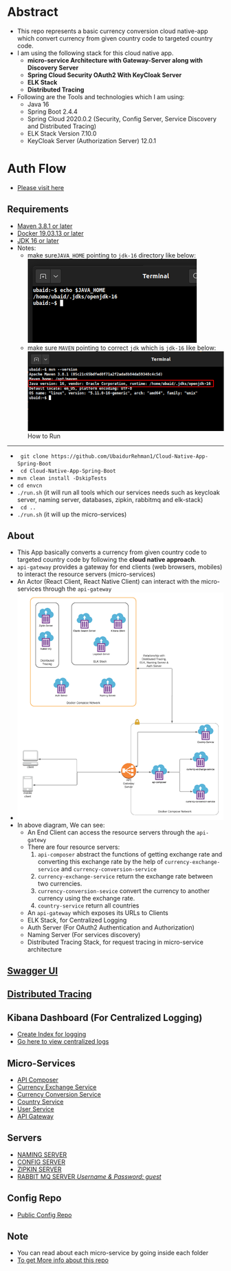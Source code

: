 Abstract
========
- This repo represents a basic currency conversion cloud native-app which convert currency from given country code to targeted country code.
- I am using the following stack for this cloud native app.   
    - **micro-service Architecture with Gateway-Server along with Discovery Server**
    - **Spring Cloud Security OAuth2 With KeyCloak Server**
    - **ELK Stack**
    - **Distributed Tracing**
- Following are the Tools and technologies which I am using:
  - Java 16
  - Spring Boot 2.4.4
  - Spring Cloud 2020.0.2 (Security, Config Server, Service Discovery and Distributed Tracing)
  - ELK Stack Version 7.10.0
  - KeyCloak Server (Authorization Server) 12.0.1
    
Auth Flow
=========
- [Please visit here](resource/auth/auth-flow.md)

Requirements
-----------
- [Maven 3.8.1 or later](resource/install-require-softwares.md#install-maven-and-jdk-16)
- [Docker 19.03.13 or later](resource/install-require-softwares.md#install-docker)
- [JDK 16 or later](resource/install-require-softwares.md#install-maven-and-jdk-16)
- Notes: 
    - make sure`JAVA_HOME` pointing to `jdk-16` directory like below:
        ![JAVA HOME](resource/java-home.png)
    - make sure `MAVEN` pointing to correct `jdk` which is `jdk-16` like below:
        ![mvn --version](resource/mvn-version.png)
How to Run
----------
-   ``` git clone https://github.com/UbaidurRehman1/Cloud-Native-App-Spring-Boot```
-   ``` cd Cloud-Native-App-Spring-Boot```
-   ```mvn clean install -DskipTests```
-   ```cd envcn```
-   ```./run.sh``` (it will run all tools which our services needs such as keycloak server, naming server, databases, zipkin, rabbitmq and elk-stack)
-   ``` cd ..```
-   ``` ./run.sh ``` (it will up the micro-services)


About
----
- This App basically converts a currency from given country code to targeted country code by following the **cloud native approach**.
- `api-gateway` provides a gateway for end clients (web browsers, mobiles) to interact the resource servers (micro-services) 
- An Actor (React Client, React Native Client) can interact with the micro-services through the `api-gateway`
- ![Micro Service Architecture](resource/3cnAuthFlow.png)
- In above diagram, We can see:
    - An End Client can access the resource servers through the `api-gatewy`
    - There are four resource servers:
      1. `api-composer` abstract the functions of getting exchange rate and converting this exchange rate by the help of `currency-exchange-service` and `currency-conversion-service`
      2. `currency-exchange-service` return the exchange rate between two currencies.
      3. `currency-conversion-sevice` convert the currency to another currency using the exchange rate.
      4. `country-service` return all countries
    - An `api-gateway` which exposes its URLs to Clients
    - ELK Stack, for Centralized Logging
    - Auth Server (For OAuth2 Authentication and Authorization)
    - Naming Server (For services discovery)
    - Distributed Tracing Stack, for request tracing in micro-service architecture
  

[Swagger UI](resource/how-to-use-swagger.md)
----------

[Distributed Tracing](http://localhost:9411/zipkin/)
-------------------

Kibana Dashboard (For Centralized Logging)
------------------------------------------
- [Create Index for logging](resource/create-index-for-logging.md)
- [Go here to view centralized logs](http://localhost:5601/app/discover#)


Micro-Services
--------------
-   [API Composer](http://localhost:8755/swagger-ui/index.html?urls.primaryName=api-composer)
-   [Currency Exchange Service](http://localhost:8755/swagger-ui/index.html?urls.primaryName=currency-exchange-service)
-   [Currency Conversion Service](http://localhost:8755/swagger-ui/index.html?urls.primaryName=currency-conversion-service)
-   [Country Service](http://localhost:8755/swagger-ui/index.html?urls.primaryName=country-service)
-   [User Service](http://localhost:8755/swagger-ui/index.html?urls.primaryName=user-service)
-   [API Gateway](http://localhost:8755/actuator/health)

Servers
-------
-   [NAMING SERVER](http://localhost:8761/)
-   [CONFIG SERVER](http://localhost:8888/actuator/health)
-   [ZIPKIN SERVER](http://localhost:9411/zipkin/)
-   [RABBIT MQ SERVER *Username & Password: guest*](http://localhost:15672/)

Config Repo
-----------
- [Public Config Repo](https://github.com/UbaidurRehman1/public-repo)

Note
----
- You can read about each micro-service by going inside each folder
- [To get More info about this repo](moreinfo.md)
